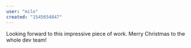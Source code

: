 ```yaml
---
user: "milo"
created: "1545654847"
---
```


Looking forward to this impressive piece of work. Merry Christmas to the whole dev team!
